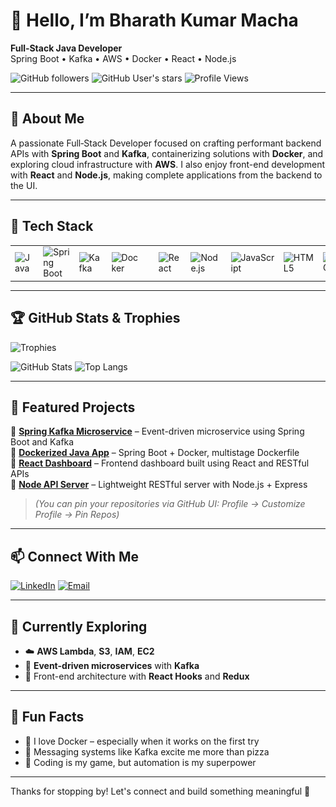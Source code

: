 # 👋 Hello, I’m **Bharath Kumar Macha**

**Full‑Stack Java Developer**  
Spring Boot • Kafka • AWS • Docker • React • Node.js

![GitHub followers](https://img.shields.io/github/followers/bharathkumarmacha?style=social)
![GitHub User's stars](https://img.shields.io/github/stars/bharathkumarmacha?affiliations=OWNER%2CCOLLABORATOR&style=social)
![Profile Views](https://komarev.com/ghpvc/?username=bharathkumarmacha&color=blueviolet)

---

## 🚀 About Me

A passionate Full‑Stack Developer focused on crafting performant backend APIs with **Spring Boot** and **Kafka**, containerizing solutions with **Docker**, and exploring cloud infrastructure with **AWS**. I also enjoy front-end development with **React** and **Node.js**, making complete applications from the backend to the UI.

---

## 🧰 Tech Stack

<table>
  <tr>
    <td><img src="https://cdn.jsdelivr.net/gh/devicons/devicon/icons/java/java-original.svg" width="40" title="Java" /></td>
    <td><img src="https://cdn.jsdelivr.net/gh/devicons/devicon/icons/spring/spring-original.svg" width="40" title="Spring Boot" /></td>
    <td><img src="https://cdn.jsdelivr.net/gh/devicons/devicon/icons/apachekafka/apachekafka-original.svg" width="40" title="Kafka" /></td>
    <td><img src="https://cdn.jsdelivr.net/gh/devicons/devicon/icons/docker/docker-original.svg" width="40" title="Docker" /></td>
    <td><img src="https://raw.githubusercontent.com/devicons/devicon/master/icons/amazonwebservices/amazonwebservices-original-wordmark.svg" width="40" title="AWS" /></td>
    <td><img src="https://cdn.jsdelivr.net/gh/devicons/devicon/icons/react/react-original.svg" width="40" title="React" /></td>
    <td><img src="https://cdn.jsdelivr.net/gh/devicons/devicon/icons/nodejs/nodejs-original.svg" width="40" title="Node.js" /></td>
    <td><img src="https://cdn.jsdelivr.net/gh/devicons/devicon/icons/javascript/javascript-original.svg" width="40" title="JavaScript" /></td>
    <td><img src="https://cdn.jsdelivr.net/gh/devicons/devicon/icons/html5/html5-original.svg" width="40" title="HTML5" /></td>
    <td><img src="https://cdn.jsdelivr.net/gh/devicons/devicon/icons/git/git-original.svg" width="40" title="Git" /></td>
  </tr>
</table>

---

## 🏆 GitHub Stats & Trophies

![Trophies](https://github-profile-trophy.vercel.app/?username=bharathkumarmacha&theme=gruvbox&margin-w=5&margin-h=10&row=2&column=3)

![GitHub Stats](https://github-readme-stats.vercel.app/api?username=bharathkumarmacha&show_icons=true&theme=tokyonight&hide=contribs)
![Top Langs](https://github-readme-stats.vercel.app/api/top-langs/?username=bharathkumarmacha&layout=compact&theme=tokyonight)

---

## 📂 Featured Projects

🔹 [**Spring Kafka Microservice**](https://github.com/bharathkumarmacha/project-name) – Event-driven microservice using Spring Boot and Kafka  
🔹 [**Dockerized Java App**](https://github.com/bharathkumarmacha/project-name) – Spring Boot + Docker, multistage Dockerfile  
🔹 [**React Dashboard**](https://github.com/bharathkumarmacha/project-name) – Frontend dashboard built using React and RESTful APIs  
🔹 [**Node API Server**](https://github.com/bharathkumarmacha/project-name) – Lightweight RESTful server with Node.js + Express

> *(You can pin your repositories via GitHub UI: Profile → Customize Profile → Pin Repos)*

---

## 📫 Connect With Me

[![LinkedIn](https://img.shields.io/badge/-LinkedIn-blue?logo=linkedin&logoColor=white&style=for-the-badge)](https://www.linkedin.com/in/bharathkumarmacha)
[![Email](https://img.shields.io/badge/-Email-%23D14836?style=for-the-badge&logo=gmail&logoColor=white)](mailto:bharath.email@example.com)

---

## 🎯 Currently Exploring

- ☁️ **AWS Lambda**, **S3**, **IAM**, **EC2**
- 🔁 **Event-driven microservices** with **Kafka**
- 🧩 Front-end architecture with **React Hooks** and **Redux**

---

## 🎉 Fun Facts

- 🐳 I love Docker – especially when it works on the first try  
- 📡 Messaging systems like Kafka excite me more than pizza  
- 🎯 Coding is my game, but automation is my superpower

---

Thanks for stopping by! Let's connect and build something meaningful 🚀
